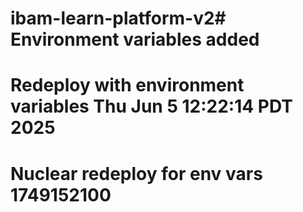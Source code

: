 # ibam-learn-platform-v2# Environment variables added
# Redeploy with environment variables Thu Jun  5 12:22:14 PDT 2025
# Nuclear redeploy for env vars 1749152100
